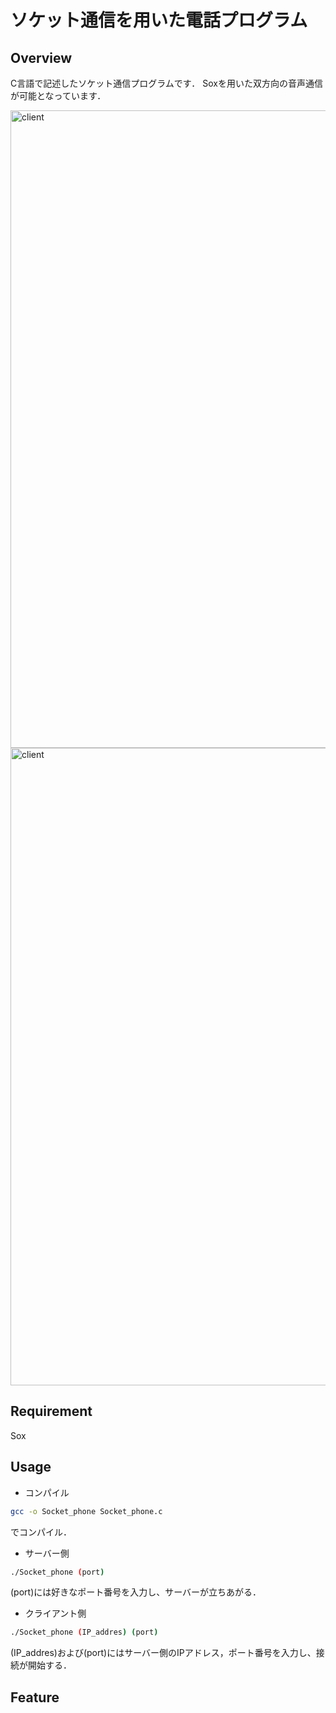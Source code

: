 # ソケット通信を用いた電話プログラム

## Overview
C言語で記述したソケット通信プログラムです．
Soxを用いた双方向の音声通信が可能となっています．


<img width="1020" alt="client" src="https://github.com/user-attachments/assets/4d3f260f-e91f-4270-8697-cafcdefd57a4">

<img width="1020" alt="client" src="https://github.com/user-attachments/assets/f219690e-082c-4921-a75b-e930a29491ba">

## Requirement
Sox

## Usage
- コンパイル
```sh
gcc -o Socket_phone Socket_phone.c
```
でコンパイル．

- サーバー側
```sh
./Socket_phone (port)
```
(port)には好きなポート番号を入力し、サーバーが立ちあがる．

- クライアント側
```sh
./Socket_phone (IP_addres) (port)
```
(IP_addres)および(port)にはサーバー側のIPアドレス，ポート番号を入力し、接続が開始する．

## Feature
